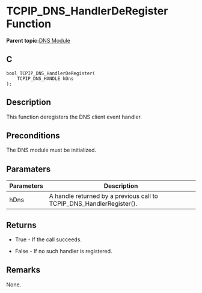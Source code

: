 # TCPIP\_DNS\_HandlerDeRegister Function

**Parent topic:**[DNS Module](GUID-D15C8F84-C30C-451F-8AB7-F8E62AD494C2.md)

## C

```
bool TCPIP_DNS_HandlerDeRegister(
    TCPIP_DNS_HANDLE hDns
);
```

## Description

This function deregisters the DNS client event handler.

## Preconditions

The DNS module must be initialized.

## Paramaters

|Parameters|Description|
|----------|-----------|
|hDns|A handle returned by a previous call to TCPIP\_DNS\_HandlerRegister\(\).|

## Returns

-   True - If the call succeeds.

-   False - If no such handler is registered.


## Remarks

None.

